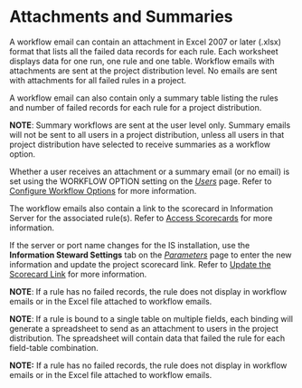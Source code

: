 # Attachments and Summaries

A workflow email can contain an attachment in Excel 2007 or later
(.xlsx) format that lists all the failed data records for each rule.
Each worksheet displays data for one run, one rule and one table.
Workflow emails with attachments are sent at the project distribution
level. No emails are sent with attachments for all failed rules in a
project.

A workflow email can also contain only a summary table listing the rules
and number of failed records for each rule for a project distribution.

**NOTE**: Summary workflows are sent at the user level only. Summary
emails will not be sent to all users in a project distribution, unless
all users in that project distribution have selected to receive
summaries as a workflow option.

Whether a user receives an attachment or a summary email (or no email)
is set using the WORKFLOW OPTION setting on the
*[Users](../Page_Desc/Users_ISA.htm)* page. Refer to [Configure Workflow
Options](Configure_Workflow_OptionsISA.htm) for more information.

The workflow emails also contain a link to the scorecard in Information
Server for the associated rule(s). Refer to [Access
Scorecards](Access_Scorecards.htm) for more information.

If the server or port name changes for the IS installation, use the
**Information Steward Settings** tab on the
<span style="font-style: italic;">[Parameters](../Page_Desc/ISA_Parameters.htm)</span>
page to enter the new information and update the project scorecard link.
Refer to [Update the Scorecard Link](Update_the_Scorecard_Link.htm) for
more information.

<span style="font-weight: bold;">NOTE</span>: If a rule has no failed
records, the rule does not display in workflow emails or in the Excel
file attached to workflow emails.

<span style="font-weight: bold;">NOTE</span>: If a rule is bound to a
single table on multiple fields, each binding will generate a
spreadsheet to send as an attachment to users in the project
distribution. The spreadsheet will contain data that failed the rule for
each field-table combination.

<span style="font-weight: bold;">NOTE:</span> If a rule has no failed
records, the rule does not display in workflow emails or in the Excel
file attached to workflow emails.
